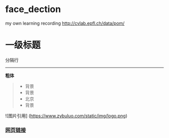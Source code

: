 # face_dection
my own learning recording
http://cvlab.epfl.ch/data/pom/


# 一级标题

分隔行

------

**粗体** 

> * 背景
> * 背景
> * 北京
> * 背景

![图片引用] (https://www.zybuluo.com/static/img/logo.png)   


### [网页链接](https://www.zybuluo.com/cmd/)

